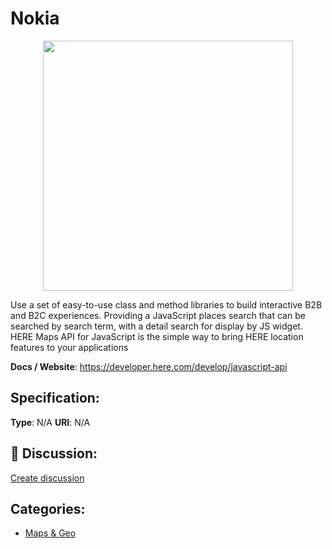 # Nokia
<p align="center">
    <img width="400" src="https://raw.githubusercontent.com/apis-list/apis-list/apis/nokia/logo_256x256.png" />
</p>

Use a set of easy-to-use class and method libraries to build interactive B2B and B2C experiences. Providing a JavaScript places search that can be searched by search term, with a detail search for display by JS widget.  HERE Maps API for JavaScript is the simple way to bring HERE location features to your applications

**Docs / Website**: https://developer.here.com/develop/javascript-api

## Specification:
**Type**:  N/A 
**URI**:  N/A 

## 💬 Discussion:
[Create discussion](link)

## Categories:
- [Maps & Geo](https://github.com/apis-list/apis-list#maps-and-geo)





